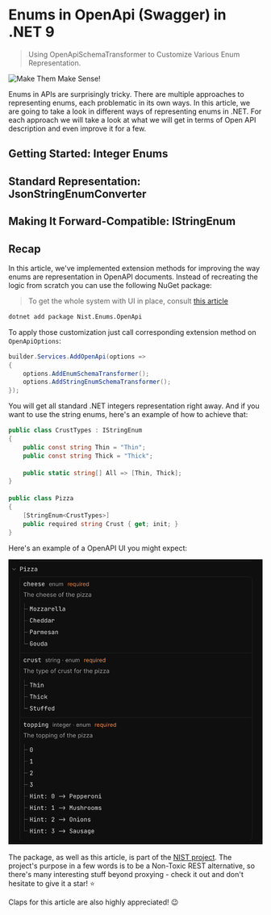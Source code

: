 # Enums in OpenApi (Swagger) in .NET 9

> Using OpenApiSchemaTransformer to Customize Various Enum Representation.

![Make Them Make Sense!](thumb.png)

Enums in APIs are surprisingly tricky. There are multiple approaches to representing enums, each problematic in its own ways. In this article, we are going to take a look in different ways of representing enums in .NET. For each approach we will take a look at what we will get in terms of Open API description and even improve it for a few.

## Getting Started: Integer Enums

## Standard Representation: JsonStringEnumConverter

## Making It Forward-Compatible: IStringEnum

## Recap

In this article, we've implemented extension methods for improving the way enums are representation in OpenAPI documents. Instead of recreating the logic from scratch you can use the following NuGet package:

> To get the whole system with UI in place, consult [this article](https://medium.com/@vosarat1995/making-your-openapi-swagger-docs-ui-awesome-in-net-9-67fbde6b71b5)

```sh
dotnet add package Nist.Enums.OpenApi
```

To apply those customization just call corresponding extension method on `OpenApiOptions`:

```csharp
builder.Services.AddOpenApi(options =>
{
    options.AddEnumSchemaTransformer();
    options.AddStringEnumSchemaTransformer();
});
```

You will get all standard .NET integers representation right away. And if you want to use the string enums, here's an example of how to achieve that:

```csharp
public class CrustTypes : IStringEnum
{
    public const string Thin = "Thin";
    public const string Thick = "Thick";

    public static string[] All => [Thin, Thick];
}

public class Pizza
{
    [StringEnum<CrustTypes>]
    public required string Crust { get; init; }
}
```

Here's an example of a OpenAPI UI you might expect:

![](demo.png)

The package, as well as this article, is part of the [NIST project](https://github.com/astorDev/nist). The project's purpose in a few words is to be a Non-Toxic REST alternative, so there's many interesting stuff beyond proxying - check it out and don't hesitate to give it a star! ⭐

Claps for this article are also highly appreciated! 😉